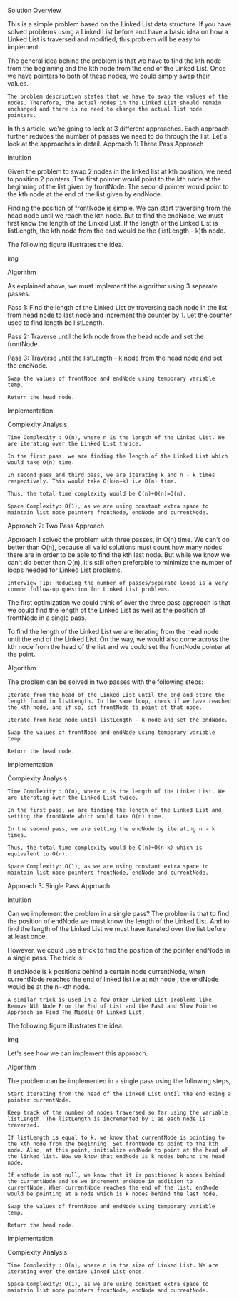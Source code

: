 Solution
Overview

This is a simple problem based on the Linked List data structure. If you have solved problems using a Linked List before and have a basic idea on how a Linked List is traversed and modified, this problem will be easy to implement.

The general idea behind the problem is that we have to find the kth node from the beginning and the kth node from the end of the Linked List. Once we have pointers to both of these nodes, we could simply swap their values.

    The problem description states that we have to swap the values of the nodes. Therefore, the actual nodes in the Linked List should remain unchanged and there is no need to change the actual list node pointers.

In this article, we're going to look at 3 different approaches. Each approach further reduces the number of passes we need to do through the list. Let's look at the approaches in detail.
Approach 1: Three Pass Approach

Intuition

Given the problem to swap 2 nodes in the linked list at kth position, we need to position 2 pointers. The first pointer would point to the kth node at the beginning of the list given by frontNode. The second pointer would point to the kth node at the end of the list given by endNode.

Finding the position of frontNode is simple. We can start traversing from the head node until we reach the kth node. But to find the endNode, we must first know the length of the Linked List. If the length of the Linked List is listLength, the kth node from the end would be the (listLength - k)th node.

The following figure illustrates the idea.

img

Algorithm

As explained above, we must implement the algorithm using 3 separate passes.

Pass 1: Find the length of the Linked List by traversing each node in the list from head node to last node and increment the counter by 1. Let the counter used to find length be listLength.

Pass 2: Traverse until the kth node from the head node and set the frontNode.

Pass 3: Traverse until the listLength - k node from the head node and set the endNode.

    Swap the values of frontNode and endNode using temporary variable temp.

    Return the head node.

Implementation

Complexity Analysis

    Time Complexity : O(n), where n is the length of the Linked List. We are iterating over the Linked List thrice.

    In the first pass, we are finding the length of the Linked List which would take O(n) time.

    In second pass and third pass, we are iterating k and n - k times respectively. This would take O(k+n−k) i.e O(n) time.

    Thus, the total time complexity would be O(n)+O(n)=O(n).

    Space Complexity: O(1), as we are using constant extra space to maintain list node pointers frontNode, endNode and currentNode.

Approach 2: Two Pass Approach

Approach 1 solved the problem with three passes, in O(n) time. We can't do better than O(n), because all valid solutions must count how many nodes there are in order to be able to find the kth last node. But while we know we can't do better than O(n), it's still often preferable to minimize the number of loops needed for Linked List problems.

    Interview Tip: Reducing the number of passes/separate loops is a very common follow-up question for Linked List problems.

The first optimization we could think of over the three pass approach is that we could find the length of the Linked List as well as the position of frontNode in a single pass.

To find the length of the Linked List we are iterating from the head node until the end of the Linked List. On the way, we would also come across the kth node from the head of the list and we could set the frontNode pointer at the point.

Algorithm

The problem can be solved in two passes with the following steps:

    Iterate from the head of the Linked List until the end and store the length found in listLength. In the same loop, check if we have reached the kth node, and if so, set frontNode to point at that node.

    Iterate from head node until listLength - k node and set the endNode.

    Swap the values of frontNode and endNode using temporary variable temp.

    Return the head node.

Implementation

Complexity Analysis

    Time Complexity : O(n), where n is the length of the Linked List. We are iterating over the Linked List twice.

    In the first pass, we are finding the length of the Linked List and setting the frontNode which would take O(n) time.

    In the second pass, we are setting the endNode by iterating n - k times.

    Thus, the total time complexity would be O(n)+O(n−k) which is equivalent to O(n).

    Space Complexity: O(1), as we are using constant extra space to maintain list node pointers frontNode, endNode and currentNode.

Approach 3: Single Pass Approach

Intuition

Can we implement the problem in a single pass?
The problem is that to find the position of endNode we must know the length of the Linked List. And to find the length of the Linked List we must have iterated over the list before at least once.

However, we could use a trick to find the position of the pointer endNode in a single pass. The trick is:

If endNode is k positions behind a certain node currentNode, when currentNode reaches the end of linked list i.e at nth node , the endNode would be at the n−kth node.

    A similar trick is used in a few other Linked List problems like Remove Nth Node From the End of List and the Fast and Slow Pointer Approach in Find The Middle Of Linked List.

The following figure illustrates the idea.

img

Let's see how we can implement this approach.

Algorithm

The problem can be implemented in a single pass using the following steps,

    Start iterating from the head of the Linked List until the end using a pointer currentNode.

    Keep track of the number of nodes traversed so far using the variable listLength. The listLength is incremented by 1 as each node is traversed.

    If listLength is equal to k, we know that currentNode is pointing to the kth node from the beginning. Set frontNode to point to the kth node. Also, at this point, initialize endNode to point at the head of the linked list. Now we know that endNode is k nodes behind the head node.

    If endNode is not null, we know that it is positioned k nodes behind the currentNode and so we increment endNode in addition to currentNode. When currentNode reaches the end of the list, endNode would be pointing at a node which is k nodes behind the last node.

    Swap the values of frontNode and endNode using temporary variable temp.

    Return the head node.

Implementation

Complexity Analysis

    Time Complexity : O(n), where n is the size of Linked List. We are iterating over the entire Linked List once.

    Space Complexity: O(1), as we are using constant extra space to maintain list node pointers frontNode, endNode and currentNode.
